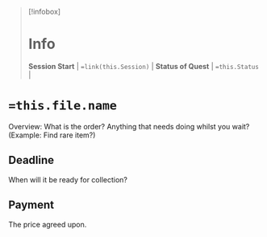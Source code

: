 
> [!infobox]
> # Info
> **Session Start** | `=link(this.Session)` | 
> **Status of Quest** | `=this.Status` |

# `=this.file.name`
Overview:
What is the order?
Anything that needs doing whilst you wait? (Example: Find rare item?)

## Deadline
When will it be ready for collection?

## Payment
The price agreed upon.